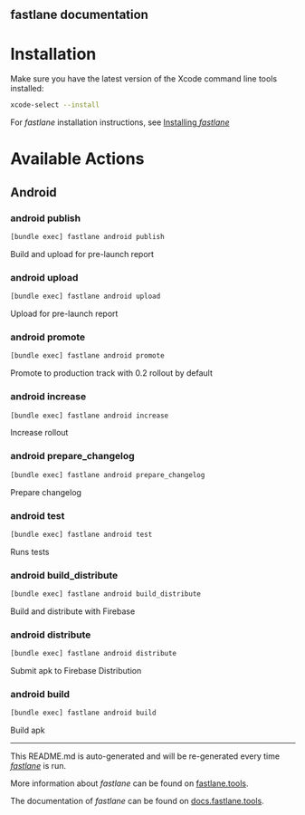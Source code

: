 fastlane documentation
----

# Installation

Make sure you have the latest version of the Xcode command line tools installed:

```sh
xcode-select --install
```

For _fastlane_ installation instructions, see [Installing _fastlane_](https://docs.fastlane.tools/#installing-fastlane)

# Available Actions

## Android

### android publish

```sh
[bundle exec] fastlane android publish
```

Build and upload for pre-launch report

### android upload

```sh
[bundle exec] fastlane android upload
```

Upload for pre-launch report

### android promote

```sh
[bundle exec] fastlane android promote
```

Promote to production track with 0.2 rollout by default

### android increase

```sh
[bundle exec] fastlane android increase
```

Increase rollout

### android prepare_changelog

```sh
[bundle exec] fastlane android prepare_changelog
```

Prepare changelog

### android test

```sh
[bundle exec] fastlane android test
```

Runs tests

### android build_distribute

```sh
[bundle exec] fastlane android build_distribute
```

Build and distribute with Firebase

### android distribute

```sh
[bundle exec] fastlane android distribute
```

Submit apk to Firebase Distribution

### android build

```sh
[bundle exec] fastlane android build
```

Build apk

----

This README.md is auto-generated and will be re-generated every time [_fastlane_](https://fastlane.tools) is run.

More information about _fastlane_ can be found on [fastlane.tools](https://fastlane.tools).

The documentation of _fastlane_ can be found on [docs.fastlane.tools](https://docs.fastlane.tools).
